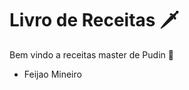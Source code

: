 # Livro de Receitas :dagger:

Bem vindo a receitas master de Pudin :purple_heart:

- Feijao Mineiro
